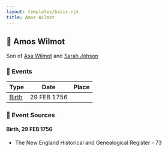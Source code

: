 ```yaml
---
layout: templates/basic.njk
title: Amos Wilmot
---
```

## 🔵 Amos Wilmot

Son of [Asa Wilmot](/people/1/15735504) and [Sarah Johson](/people/4/48968878)

### 📆 Events

Type | Date | Place
------ | ------ | ------
[Birth](#event-ca651a1d-84e2-4cb0-ac99-438319c5ba66) | 29 FEB 1756 |

### 📰 Event Sources

#### <a id="event-ca651a1d-84e2-4cb0-ac99-438319c5ba66"></a> Birth, 29 FEB 1756
* The New England Historical and Genealogical Register  - 73
